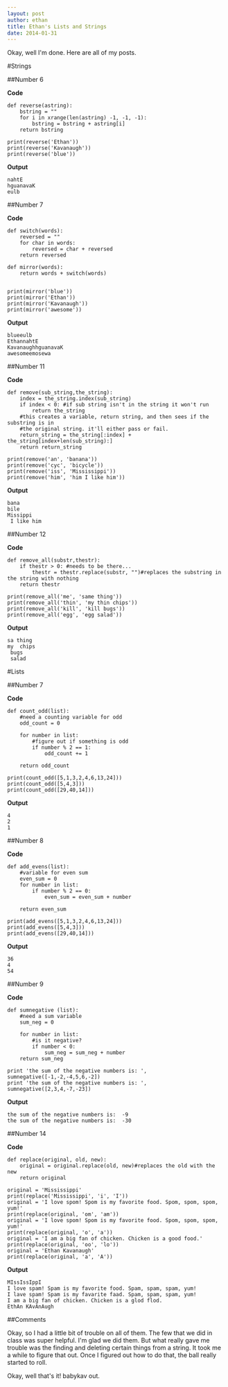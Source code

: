 ```yaml
---
layout: post 
author: ethan
title: Ethan's Lists and Strings
date: 2014-01-31
---
```


Okay, well I'm done. Here are all of my posts. 

#Strings

##Number 6

**Code**

```
def reverse(astring):
    bstring = ""
    for i in xrange(len(astring) -1, -1, -1):
        bstring = bstring + astring[i]
    return bstring

print(reverse('Ethan'))
print(reverse('Kavanaugh'))
print(reverse('blue'))
```

**Output**

```
nahtE
hguanavaK
eulb
```

##Number 7 

**Code**

```
def switch(words):
    reversed = ""
    for char in words:
        reversed = char + reversed
    return reversed 

def mirror(words):
    return words + switch(words)
    

print(mirror('blue'))
print(mirror('Ethan'))
print(mirror('Kavanaugh'))
print(mirror('awesome'))
```

**Output**

```
blueeulb
EthannahtE
KavanaughhguanavaK
awesomeemosewa
```

##Number 11

**Code**

```
def remove(sub_string,the_string):
    index = the_string.index(sub_string)
    if index < 0: #if sub string isn't in the string it won't run
        return the_string
    #this creates a variable, return string, and then sees if the substring is in 
    #the original string. it'll either pass or fail. 
    return_string = the_string[:index] + the_string[index+len(sub_string):]
    return return_string

print(remove('an', 'banana'))
print(remove('cyc', 'bicycle'))
print(remove('iss', 'Mississippi'))
print(remove('him', 'him I like him'))
```

**Output**

```
bana
bile
Missippi
 I like him
```

##Number 12

**Code**

```
def remove_all(substr,thestr):
    if thestr > 0: #needs to be there...
        thestr = thestr.replace(substr, "")#replaces the substring in the string with nothing
    return thestr

print(remove_all('me', 'same thing'))
print(remove_all('thin', 'my thin chips'))
print(remove_all('kill', 'kill bugs'))
print(remove_all('egg', 'egg salad'))
```

**Output**

```
sa thing
my  chips
 bugs
 salad
```

#Lists

##Number 7 

**Code**

```
def count_odd(list):
    #need a counting variable for odd
    odd_count = 0
    
    for number in list:
        #figure out if something is odd 
        if number % 2 == 1:
            odd_count += 1
            
    return odd_count

print(count_odd([5,1,3,2,4,6,13,24]))
print(count_odd([5,4,3]))
print(count_odd([29,40,14]))
```

**Output**

```
4
2
1
```

##Number 8

**Code**

```
def add_evens(list):
    #variable for even sum
    even_sum = 0
    for number in list:
        if number % 2 == 0:
            even_sum = even_sum + number
            
    return even_sum

print(add_evens([5,1,3,2,4,6,13,24]))
print(add_evens([5,4,3]))
print(add_evens([29,40,14]))
```

**Output**

```
36
4
54
```

##Number 9

**Code**

```
def sumnegative (list):
    #need a sum variable 
    sum_neg = 0
    
    for number in list:
        #is it negative? 
        if number < 0: 
            sum_neg = sum_neg + number 
    return sum_neg 

print 'the sum of the negative numbers is: ',  sumnegative([-1,-2,-4,5,6,-2])
print 'the sum of the negative numbers is: ',  sumnegative([2,3,4,-7,-23])
```

**Output**

```
the sum of the negative numbers is:  -9
the sum of the negative numbers is:  -30
```

##Number 14

**Code**

```
def replace(original, old, new):
    original = original.replace(old, new)#replaces the old with the new 
    return original

original = 'Mississippi'
print(replace('Mississippi', 'i', 'I'))
original = 'I love spom! Spom is my favorite food. Spom, spom, spom, yum!'
print(replace(original, 'om', 'am'))
original = 'I love spom! Spom is my favorite food. Spom, spom, spom, yum!'
print(replace(original, 'o', 'a'))
original = 'I am a big fan of chicken. Chicken is a good food.'
print(replace(original, 'oo', 'lo'))
original = 'Ethan Kavanaugh'
print(replace(original, 'a', 'A'))
```

**Output**

```
MIssIssIppI
I love spam! Spam is my favorite food. Spam, spam, spam, yum!
I lave spam! Spam is my favarite faad. Spam, spam, spam, yum!
I am a big fan of chicken. Chicken is a glod flod.
EthAn KAvAnAugh
```

##Comments 

Okay, so I had a little bit of trouble on all of them. The few that we did in class was super helpful. I'm glad we did them. But what really gave me trouble was the finding and deleting certain things from a string. It took me a while to figure that out. Once I figured out how to do that, the ball really started to roll. 

Okay, well that's it! 
babykav out. 
